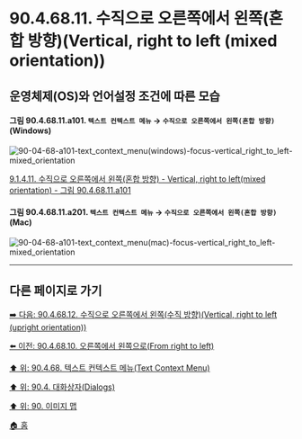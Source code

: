 # 90.4.68.11. 수직으로 오른쪽에서 왼쪽(혼합 방향)(Vertical, right to left (mixed orientation))
## 운영체제(OS)와 언어설정 조건에 따른 모습

<a id="90-04-68-11-a101"></a>

#### 그림 90.4.68.11.a101. `텍스트 컨텍스트 메뉴` → `수직으로 오른쪽에서 왼쪽(혼합 방향)` (Windows)
![90-04-68-a101-text_context_menu(windows)-focus-vertical_right_to_left-mixed_orientation](https://github.com/wonder13662/gimp/assets/15767104/3b080970-aeba-446f-bd7b-7ec4f99d2ba8)

[9.1.4.11. 수직으로 오른쪽에서 왼쪽(혼합 방향) - Vertical, right to left(mixed orientation) - 그림 90.4.68.11.a101](./09-01-04-11-vertical_right_to_left_mixed_orientation.md#90-04-68-11-a101)

<a id="90-04-68-11-a201"></a>

#### 그림 90.4.68.11.a201. `텍스트 컨텍스트 메뉴` → `수직으로 오른쪽에서 왼쪽(혼합 방향)` (Mac)
![90-04-68-a101-text_context_menu(mac)-focus-vertical_right_to_left-mixed_orientation](https://github.com/wonder13662/gimp/assets/15767104/080a82af-a687-4064-b212-e74324076970)

***

## 다른 페이지로 가기

[➡️ 다음: 90.4.68.12. 수직으로 오른쪽에서 왼쪽(수직 방향)(Vertical, right to left (upright orientation))](./90-04-68-12-vertical_right_to_left_upright_orientation.md)

[⬅️ 이전: 90.4.68.10. 오른쪽에서 왼쪽으로(From right to left)](./90-04-68-10-from_right_to_left.md)

[⬆️ 위: 90.4.68. 텍스트 컨텍스트 메뉴(Text Context Menu)](./90-04-68-00-text_context_menu.md)

[⬆️ 위: 90.4. 대화상자(Dialogs)](./90-04-00-dialogs.md)

[⬆️ 위: 90. 이미지 맵](./90-00-image-map.md)

[🏠 홈](./00-home.md)
